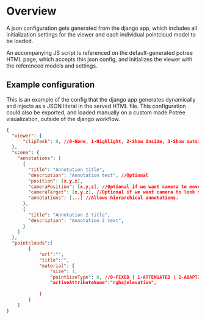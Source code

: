 Overview
=========
A json configuration gets generated from the django app, which includes all initialization settings 
for the viewer and each individual pointcloud model to be loaded.

An accompanying JS script is referenced on the default-generated potree HTML page, which accepts this 
json config, and initializes the viewer with the referenced models and settings.

Example configuration
--------------------- 

This is an example of the config that the django app generates dynamically and injects as a JSON literal
in the served HTML file. This configuration could also be exported, and loaded manually on a custom
made Potree visualization, outside of the django workflow.


```json
{
  "viewer": {
      "clipTask": 0, //0-None, 1-Highlight, 2-Show Inside, 3-Show outside
  },
  "scene": {
    "annotations": [
      {
        "title": "Annotation title",
        "description": "Annotation text", //Optional
        "position": [x,y,z],
        "cameraPosition": [x,y,z], //Optional if we want camera to move upon click
        "cameraTarget": [x,y,z], //Optional if we want camera to look somewhere specific upon click
        "annotations": [...] //Allows hierarchical annotations.
      },
      {
        "title": "Annotation 2 title",
        "description": "Annotation 2 text",
      }
    ]
  },
  "pointclouds":[
        {
            "url":"",
            "title":"",
            "material": {
                "size": 1,
                "pointSizeType": 0, //0-FIXED | 1-ATTENUATED | 2-ADAPTIVE"
                "activeAttributeName":"rgba|elevation",
                
            }
        }
    ]
}
```